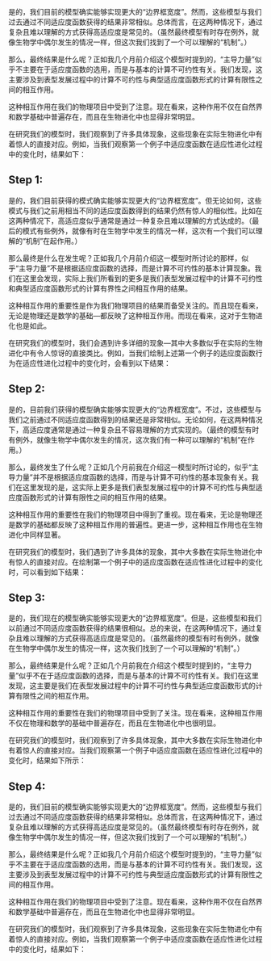 是的，我们目前的模型确实能够实现更大的“边界框宽度”。然而，这些模型与我们过去通过不同适应度函数获得的结果非常相似。总体而言，在这两种情况下，通过复杂且难以理解的方式获得高适应度是常见的。（虽然最终模型有时存在例外，就像生物学中偶尔发生的情况一样，但这次我们找到了一个可以理解的“机制”。）

那么，最终结果是什么呢？正如我几个月前介绍这个模型时提到的，“主导力量”似乎不主要在于适应度函数的选用，而是与基本的计算不可约性有关。我们发现，这主要涉及到表型发展过程中的计算不可约性与典型适应度函数形式的计算有限性之间的相互作用。

这种相互作用在我们的物理项目中受到了注意。现在看来，这种作用不仅在自然界和数学基础中普遍存在，而且在生物进化中也显得非常明显。

在研究我们的模型时，我们观察到了许多具体现象，这些现象在实际生物进化中有着惊人的直接对应。例如，当我们观察第一个例子中适应度函数在适应性进化过程中的变化时，结果如下：

## Step 1:
是的，我们目前获得的模式确实能够实现更大的“边界框宽度”。但无论如何，这些模式与我们之前用相当不同的适应度函数得到的结果仍然有惊人的相似性。比如在这两种情况下，高适应度似乎通常是通过一种复杂且难以理解的方式达成的。（最后的模式有些例外，就像有时在生物学中发生的情况一样，这次有一个我们可以理解的“机制”在起作用。）

那么最终是什么在发生呢？正如我几个月前介绍这一模型时所讨论的那样，似乎“主导力量”不是根据适应度函数的选择，而是计算不可约性的基本计算现象。我们在这里会发现，实际上我们所看到的更多是我们表型发展过程中的计算不可约性和典型适应度函数形式的计算有界性之间相互作用的结果。

这种相互作用的重要性是作为我们物理项目的结果而备受关注的。而且现在看来，无论是物理还是数学的基础—都反映了这种相互作用。而现在看来，这对于生物进化也是如此。

在研究我们的模型时，我们会遇到许多详细的现象—其中大多数似乎在实际的生物进化中有令人惊讶的直接类比。例如，当我们绘制上述第一个例子的适应度函数行为在适应性进化过程中的变化时，会看到以下结果：

## Step 2:
是的，目前我们获得的模型确实能够实现更大的“边界框宽度”。不过，这些模型与我们之前通过不同适应度函数得到的结果还是非常相似。无论如何，在这两种情况下，高适应度通常是通过一种复杂且不容易理解的方式实现的。（最终的模型有时有例外，就像生物学中偶尔发生的情况，这次我们有一种可以理解的“机制”在作用。）

那么，最终发生了什么呢？正如几个月前我在介绍这一模型时所讨论的，似乎“主导力量”并不是根据适应度函数的选择，而是与计算不可约性的基本现象有关。我们在这里发现的是，这实际上更多是我们表型发展过程中的计算不可约性与典型适应度函数形式的计算有限性之间的相互作用的结果。

这种相互作用的重要性在我们的物理项目中得到了重视。现在看来，无论是物理还是数学的基础都反映了这种相互作用的普遍性。更进一步，这种相互作用也在生物进化中同样显著。

在研究我们的模型时，我们遇到了许多具体的现象，其中大多数在实际生物进化中有惊人的直接对应。在绘制第一个例子中的适应度函数在适应性进化过程中的变化时，可以看到如下结果：

## Step 3:
是的，我们现在的模型确实能够实现更大的“边界框宽度”。但是，这些模型和我们以前通过不同适应度函数获得的结果很相似。总的来说，在这两种情况下，通过复杂且难以理解的方式获得高适应度是常见的。（虽然最终的模型有时有例外，就像在生物学中偶尔发生的情况一样，这次我们找到了一个可以理解的“机制”。）

那么，最终结果是什么呢？正如几个月前我在介绍这个模型时提到的，“主导力量”似乎不在于适应度函数的选择，而是与基本的计算不可约性有关。我们在这里发现，这主要是我们在表型发展过程中的计算不可约性与典型适应度函数形式的计算有限性之间的相互作用。

这种相互作用的重要性在我们的物理项目中受到了关注。现在看来，这种相互作用不仅在物理和数学的基础中普遍存在，而且在生物进化中也很明显。

在研究我们的模型时，我们观察到了许多具体现象，其中大多数在实际生物进化中有着惊人的直接对应。当我们观察第一个例子中适应度函数在适应性进化过程中的变化时，结果如下所示：

## Step 4:
是的，我们目前的模型确实能够实现更大的“边界框宽度”。然而，这些模型与我们过去通过不同适应度函数获得的结果非常相似。总体而言，在这两种情况下，通过复杂且难以理解的方式获得高适应度是常见的。（虽然最终模型有时存在例外，就像生物学中偶尔发生的情况一样，但这次我们找到了一个可以理解的“机制”。）

那么，最终结果是什么呢？正如我几个月前介绍这个模型时提到的，“主导力量”似乎不主要在于适应度函数的选用，而是与基本的计算不可约性有关。我们发现，这主要涉及到表型发展过程中的计算不可约性与典型适应度函数形式的计算有限性之间的相互作用。

这种相互作用在我们的物理项目中受到了注意。现在看来，这种作用不仅在自然界和数学基础中普遍存在，而且在生物进化中也显得非常明显。

在研究我们的模型时，我们观察到了许多具体现象，这些现象在实际生物进化中有着惊人的直接对应。例如，当我们观察第一个例子中适应度函数在适应性进化过程中的变化时，结果如下：

